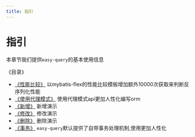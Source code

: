 ```yaml
---
title: 指引
---
```


# 指引
本章节我们提供`easy-query`的基本使用信息

《目录》
- [《性能比较》](/easy-query-doc/guide/basic/performance) 以mybatis-flex的性能比较模板增加额外10000次获取来判断反序列化性能
- [《使用代理模式》](/easy-query-doc/guide/basic/proxy-starter) 使用代理模式api更加人性化编写orm
- [《新增》](/easy-query-doc/guide/basic/insert) 新增演示
- [《修改》](/easy-query-doc/guide/basic/update) 修改演示
- [《删除》](/easy-query-doc/guide/basic/delete) 删除演示
- [《事务》](/easy-query-doc/guide/basic/transaction) `easy-query`默认提供了自带事务处理机制,使用更加人性化